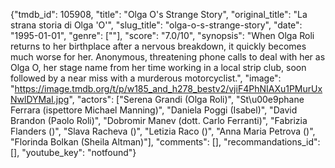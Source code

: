 {"tmdb_id": 105908, "title": "Olga O's Strange Story", "original_title": "La strana storia di Olga 'O'", "slug_title": "olga-o-s-strange-story", "date": "1995-01-01", "genre": [""], "score": "7.0/10", "synopsis": "When Olga Roli returns to her birthplace after a nervous breakdown, it quickly becomes much worse for her. Anonymous, threatening phone calls to deal with her as Olga O, her stage name from her time working in a local strip club, soon followed by a near miss with a murderous motorcyclist.", "image": "https://image.tmdb.org/t/p/w185_and_h278_bestv2/vjiF4PhNIAXu1PMurUxNwlDYMaI.jpg", "actors": ["Serena Grandi (Olga Roli)", "St\u00e9phane Ferrara (ispettore Michael Manning)", "Daniela Poggi (Isabel)", "David Brandon (Paolo Roli)", "Dobromir Manev (dott. Carlo Ferranti)", "Fabrizia Flanders ()", "Slava Racheva ()", "Letizia Raco ()", "Anna Maria Petrova ()", "Florinda Bolkan (Sheila Altman)"], "comments": [], "recommandations_id": [], "youtube_key": "notfound"}